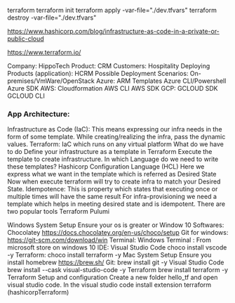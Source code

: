 terraform 
terraform init
terraform apply -var-file="./dev.tfvars"
terraform destroy -var-file="./dev.tfvars"

https://www.hashicorp.com/blog/infrastructure-as-code-in-a-private-or-public-cloud

https://www.terraform.io/

Company: HippoTech
Product: CRM
Customers: Hospitality
Deploying Products (application): HCRM
Possible Deployment Scenarios:
	On-premises/VmWare/OpenStack
	Azure:
		ARM Templates
		Azure CLI/Powershell
		Azure SDK
	AWS:
		Cloudformation
		AWS CLI
		AWS SDK
	GCP:
		GCLOUD SDK
		GCLOUD CLI
###	App Architecture:

Infrastructure as Code (IaC):
	This means expressing our infra needs in the form of some template.
	While creating/realizing the infra, pass the dynamic values.
Terraform:
	IaC which runs on any virtual platform
What do we have to do
	Define your infrastructure as a template in Terraform
	Execute the template to create infrastructure.
In which Language do we need to write these templates?
	Hashicorp Configuration Language (HCL)
Here we express what we want in the template which is referred as Desired State
Now when execute terraform will try to create infra to match your Desired State.
Idempotence: This is property which states that executing once or multiple times will have the same result
For infra-provisioning we need a template which helps in meeting desired state and is idempotent.
There are two popular tools
	Terraform
	Pulumi

Windows System Setup
Ensure your os is greater or Window 10
	Softwares:
	Chocolatey https://docs.chocolatey.org/en-us/choco/setup
	Git for windows: https://git-scm.com/download/win
	Terminal: Windows Terminal : From microsoft store on windows 10
	IDE: Visual Studio Code choco install vscode -y
	Terraform: choco install terraform -y
Mac System Setup
	Ensure you install homebrew https://brew.sh/
	Git: brew install git -y
	Visual Studio Code brew install --cask visual-studio-code -y
	Terraform brew install terraform -y
Terraform Setup and configuration
	Create a new folder hello_tf and open visual studio code.
	In the visual studio code install extension terraform (hashicorpTerraform)
